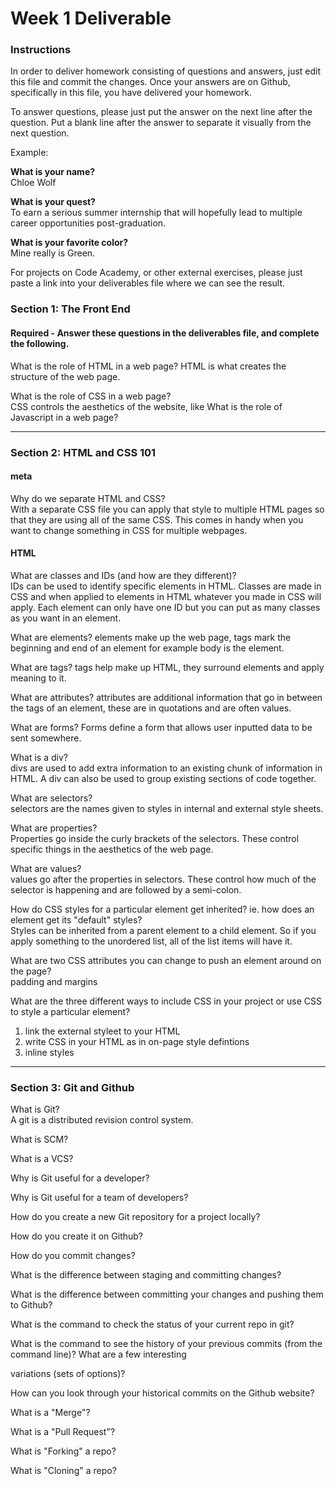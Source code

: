 # Week 1 Deliverable  

### Instructions  

In order to deliver homework consisting of questions and answers, just edit this file and commit the changes.  Once your answers are on Github, specifically in this file, you have delivered your homework.  
  
To answer questions, please just put the answer on the next line after the question.  Put a blank line after the answer to separate it visually from the next question.  

Example:  

**What is your name?** <br/> 
Chloe Wolf

**What is your quest?**<br/>
To earn a serious summer internship that will hopefully lead to multiple career opportunities post-graduation.   

**What is your favorite color?**<br/>
Mine really is Green.  

For projects on Code Academy, or other external exercises, please just paste a link into your deliverables file where we can see the result.  

### Section 1: The Front End
#### Required - Answer these questions in the deliverables file, and complete the following. 

What is the role of HTML in a web page? 
HTML is what creates the structure of the web page. 



What is the role of CSS in a web page? <br/>
CSS controls the aesthetics of the website, like 
What is the role of Javascript in a web page?  

---

### Section 2: HTML and CSS 101
#### meta
Why do we separate HTML and CSS?  
With a separate CSS file you can apply that style to multiple HTML pages so that they are using all of the same CSS. This comes in handy when you want to change something in CSS for multiple webpages.


#### HTML
What are classes and IDs (and how are they different)?  
IDs can be used to identify specific elements in HTML. Classes are made in CSS and when applied to elements in HTML whatever you made in CSS will apply. Each element can only have one ID but you can put as many classes as you want in an element. 


What are elements?
elements make up the web page, tags mark the beginning and end of an element for example <body>  body is the element. 


What are tags? 
tags help make up HTML, they surround elements and apply meaning to it. 


What are attributes?
attributes are additional information that go in between the tags of an element, these are in quotations and are often values.


What are forms?
Forms define a form that allows user inputted data to be sent somewhere.


What is a div?  
divs are used to add extra information to an existing chunk of information in HTML. A div can also be used to group existing sections of code together.


What are selectors?  
selectors are the names given to styles in internal and external style sheets. 

What are properties?  
Properties go inside the curly brackets of the selectors. These control specific things in the aesthetics of the web page.

What are values?  
values go after the properties in selectors. These control how much of the selector is happening and are followed by a semi-colon.

How do CSS styles for a particular element get inherited? ie. how does an element get its "default" styles?  
Styles can be inherited from a parent element to a child element. So if you apply something to the unordered list, all of the list items will have it. 

What are two CSS attributes you can change to push an element around on the page?  
padding and margins 

What are the three different ways to include CSS in your project or use CSS to style a particular element?  
1. link the external styleet to your HTML
2. write CSS in your HTML as in on-page style defintions  
3. inline styles 



---
### Section 3: Git and Github  
What is Git?  
A git is a distributed revision control system.

What is SCM? 


What is a VCS? 


Why is Git useful for a developer?  


Why is Git useful for a team of developers?  


How do you create a new Git repository for a project locally?


How do you create it on Github?


How do you commit changes?  


What is the difference between staging and committing changes?  


What is the difference between committing your changes and pushing them to Github? 


What is the command to check the status of your current repo in git?


What is the command to see the history of your previous commits (from the command line)?  What are a few interesting

variations (sets of options)? 


How can you look through your historical commits on the Github website?  


What is a "Merge"? 


What is a "Pull Request"?  


What is "Forking" a repo? 


What is "Cloning" a repo?  


